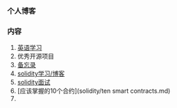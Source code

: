 ### 个人博客

### 内容
1. [英语学习](English/Andy.md)
2. 优秀开源项目
3. [备忘录](memorandum.md)
4. [solidity学习/博客](solidity/project.md)
5. [solidity面试](solidity/interview.md)
5. [应该掌握的10个合约](solidity/ten smart contracts.md)
6. 
